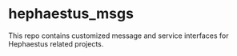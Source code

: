 # hephaestus_msgs
This repo contains customized message and service interfaces for Hephaestus related projects.